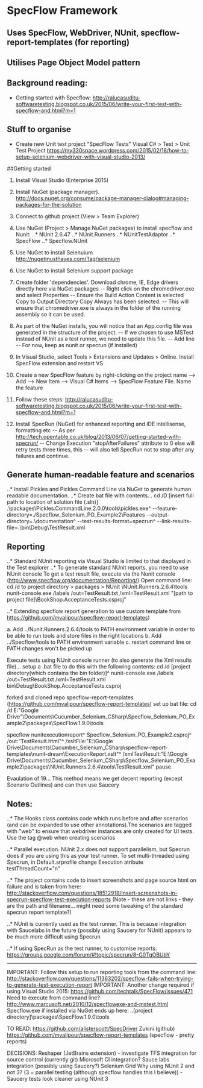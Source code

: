 # SpecFlow Framework 
## Uses SpecFlow, WebDriver, NUnit, specflow-report-templates (for reporting)
## Utilises Page Object Model pattern

## Background reading: 
* Getting started with Specflow: http://ralucasuditu-softwaretesting.blogspot.co.uk/2015/06/write-your-first-test-with-specflow-and.html?m=1

## Stuff to organise
* Create new Unit test project "SpecFlow Tests" Visual C# > Test > Unit Test Project https://my330space.wordpress.com/2015/02/18/how-to-setup-selenium-webdriver-with-visual-studio-2013/

##Getting started
1. Install Visual Studio (Enterprise 2015)
2. Install NuGet (package manager). http://docs.nuget.org/consume/package-manager-dialog#managing-packages-for-the-solution
3. Connect to github project (View > Team Explorer)
4. Use NuGet (Project > Manage NuGet packages) to install specflow and Nunit:
..* NUnit 2.6.47
..* NUnit.Runners 
..* NUnitTestAdaptor
..* SpecFlow
..* Specflow.NUnit
5. Use NuGet to install Selenuium http://nugetmusthaves.com/Tag/selenium
6. Use NuGet to install Selenium support package 
7. Create folder 'dependencies'.  Download chrome, IE, Edge drivers directly here via NuGet packages 
-- Right click on the chromedriver.exe and select Properties
-- Ensure the Build Action Content is selected  Copy to Output Directory Copy Always has been selected. 
-- This will ensure that chromedriver.exe is always in the folder of the running assembly so it can be used.

8. As part of the NuGet installs,  you will notice that an App.config file was generated in the structure of the project. 
-- If we chosen to use MSTest instead of NUnit as a test runner, we need to update this file.
-- Add line  <unitTestProvider name="MsTest.2015" />
-- For now, keep as nunit or specrun (if installed)

9. In Visual Studio, select Tools > Extensions and Updates > Online.  Install SpecFlow extension and restart VS

10. Create a new SpecFlow feature by right-clicking on the project name --> Add --> New Item --> Visual C# Items --> SpecFlow Feature File. Name the feature

11. Follow these steps: http://ralucasuditu-softwaretesting.blogspot.co.uk/2015/06/write-your-first-test-with-specflow-and.html?m=1

12. Install SpecRun (NuGet) for enhanced reporting and IDE intellisense, formatting etc
-- As per http://tech.opentable.co.uk/blog/2013/06/07/getting-started-with-specrun/
-- Change Execution "stopAfterFailures" attribute to 0 else will retry tests three times, this 
-- will also tell SpecRun not to stop after any failures and continue.

## Generate human-readable feature and scenarios
..* Install Pickles and Pickles Command Line via NuGet to generate human readable documentation.
..* Create bat file with contents...
	cd /D [insert full path to location of solution file (.sln)]
	.\packages\Pickles.CommandLine.2.0.0\tools\pickles.exe^
	 --feature-directory=./Specflow_Selenium_PO_Example2\Features
	 --output-directory=.\documentation^
	 --test-results-format=specrun^
	 --link-results-file=.\bin\Debug\TestResult.xml


## Reporting
..* Standard NUnit reporting via Visual Studio is limited to that displayed in the Test explorer
..* To generate standard NUnit reports, you need to use NUnit console
 To get a test result file, execute via the Nunit console (http://www.specflow.org/documentation/Reporting/)
Open command line:
cd /d to project directory  > packages > NUnit \NUnit.Runners.2.6.4\tools
nunit-console.exe /labels /out=TestResult.txt /xml=TestResult.xml "[path to project file]\BookShop.AcceptanceTests.csproj"

..* Extending specflow report generation to use custom template from https://github.com/mvalipour/specflow-report-templates)
  
  a. Add ../Nunit.Runners.2.6.4/tools to PATH environment variable in order to be able to run tools and store files in the right locations
  b. Add ../Specflow/tools to PATH environment variable
  c. restart command line or PATH changes won't be picked up
  
  Execute tests using NUnit console runner (to also generate the Xml results file)... setup a .bat file to do this with the following contents:
  cd /d [project directory(which contains the bin folder)]^
   nunit-console.exe /labels /out=TestResult.txt /xml=TestResult.xml bin\Debug\BookShop.AcceptanceTests.csproj

  forked and cloned repo specflow-report-templates (https://github.com/mvalipour/specflow-report-templates)
  set up bat file:
  cd /d E:\"Google Drive"\Documents\Cucumber_Selenium_CSharp\Specflow_Selenium_PO_Example2\packages\SpecFlow.1.9.0\tools

specflow nunitexecutionreport^
 Specflow_Selenium_PO_Example2.csproj^
 /out:"TestResult.html"^
 /xsltFile:"E:\Google Drive\Documents\Cucumber_Selenium_CSharp\specflow-report-templates\nunit-dream\ExecutionReport.xslt"^
 /xmlTestResult:"E:\Google Drive\Documents\Cucumber_Selenium_CSharp\Specflow_Selenium_PO_Example2\packages\NUnit.Runners.2.6.4\tools\TestResult.xml"
pause
	
Evaulation of 19... This method means we get decent reporting (except Scenario Outlines) and can then use Saucery

## Notes:
..* The Hooks class contains code which runs before and after scenarios (and can be expanded to use other annotations).The scenarios are tagged with "web" to ensure that webdriver instances are only created for UI tests.  Use the tag @web when creating scenarios

..* Parallel execution. NUnit 2.x does not support parallelism, but Specrun does if you are using this as your test runner.  To set multi-threaded using Specrun, in Default.srprofile change Execution atribute testThreadCount="n"
	
..* The project contains code to insert screenshots and page source html on failure and is taken from here: http://stackoverflow.com/questions/18512918/insert-screenshots-in-specrun-specflow-test-execution-reports
   (Note - these are not links - they are the path and filename... might need some tweaking of the standard specrun report template?)

..* NUnit is currently used as the test runner.  This is because integration with Saucelabs in the future (possibly using Saucery for NUnit) appears to be much more difficult using Specrun

..* If using SpecRun as the test runner, to customise reports: https://groups.google.com/forum/#!topic/specrun/8-G0TgOBUbY


	 
----

IMPORTANT: Follow this setup to run reporting tools from the command line: http://stackoverflow.com/questions/11363202/specflow-fails-when-trying-to-generate-test-execution-report
IMPORTANT: Another change required if using Visual Studio 2015: https://github.com/techtalk/SpecFlow/issues/471
Need to execute from command line?  http://www.marcusoft.net/2010/12/specflowexe-and-mstest.html
Specflow.exe if installed via NuGet ends up here: ..[project directory]\packages\SpecFlow.1.9.0\tools

TO READ:
https://github.com/alisterscott/SpecDriver
Zukini (github)
https://github.com/mvalipour/specflow-report-templates (specflow - pretty reports)

DECISIONS:
Reshaper (JetBrains extension) - investigate
TFS integration for source control (currently git)
Microsoft CI integration?
Sauce labs integration (possibly using Saucery?)
Selenium Grid
Why using NUnit 2 and not 3? (3 = parallel testing (although specflow handles this I believe)) - Saucery tests look cleaner using NUnit 3


